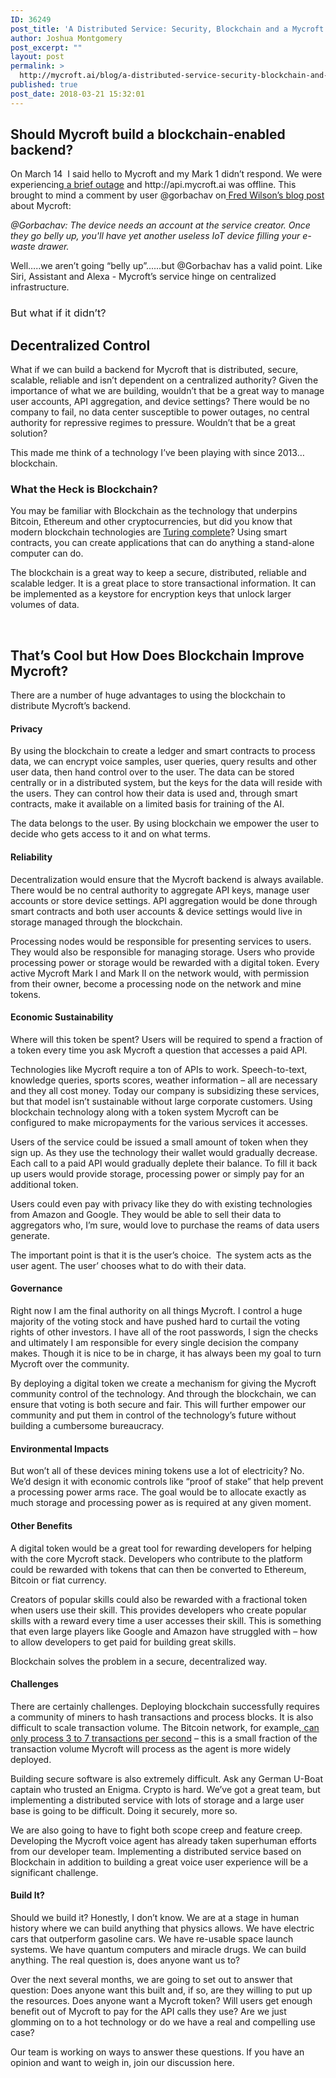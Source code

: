 ```yaml
---
ID: 36249
post_title: 'A Distributed Service: Security, Blockchain and a Mycroft Token'
author: Joshua Montgomery
post_excerpt: ""
layout: post
permalink: >
  http://mycroft.ai/blog/a-distributed-service-security-blockchain-and-a-mycroft-token/
published: true
post_date: 2018-03-21 15:32:01
---
```

<h2>Should Mycroft build a blockchain-enabled backend?</h2>
<span style="font-weight: 400;">On March 14  I said hello to Mycroft and my Mark 1 didn’t respond. We were experiencing</span><a href="https://docs.google.com/document/d/1wsuK_L3gKk9zbLnYnGBEOJIC1NxbGlhfDUVJwZnDgJA"> <span style="font-weight: 400;">a brief outage</span></a><span style="font-weight: 400;"> and </span><span style="font-weight: 400;">http://api.mycroft.ai</span><span style="font-weight: 400;"> was offline. This brought to mind a comment by user @gorbachav on</span><a href="http://avc.com/2018/02/funding-friday-an-open-source-voice-assistant/"> <span style="font-weight: 400;">Fred Wilson’s blog post</span></a><span style="font-weight: 400;"> about Mycroft:</span>

<i><span style="font-weight: 400;">@Gorbachav: The device needs an account at the service creator. Once they go belly up, you'll have yet another useless IoT device filling your e-waste drawer.</span></i>

<span style="font-weight: 400;">Well…..we aren’t going “belly up”......but @Gorbachav has a valid point. Like Siri, Assistant and Alexa - Mycroft’s service hinge on centralized infrastructure. </span>
<h3><span style="font-weight: 400;">But what if it didn’t?</span></h3>
<h2></h2>
<h2>Decentralized Control</h2>
<span style="font-weight: 400;">What if we can build a backend for Mycroft that is distributed, secure, scalable, reliable and isn’t dependent on a centralized authority? Given the importance of what we are building, wouldn’t that be a great way to manage user accounts, API aggregation, and device settings? There would be no company to fail, no data center susceptible to power outages, no central authority for repressive regimes to pressure. Wouldn’t that be a great solution?</span>

<span style="font-weight: 400;">This made me think of a technology I’ve been playing with since 2013… blockchain.</span>
<h3>What the Heck is Blockchain?</h3>
<span style="font-weight: 400;">You may be familiar with Blockchain as the technology that underpins Bitcoin, Ethereum and other cryptocurrencies, but did you know that modern blockchain technologies are </span><a href="https://en.wikipedia.org/wiki/Turing_completeness"><span style="font-weight: 400;">Turing complete</span></a><span style="font-weight: 400;">? Using smart contracts, you can create applications that can do anything a stand-alone computer can do.</span>

<span style="font-weight: 400;">The blockchain is a great way to keep a secure, distributed, reliable and scalable ledger. It is a great place to store transactional information. It can be implemented as a keystore for encryption keys that unlock larger volumes of data.</span>

&nbsp;
<h2>That’s Cool but How Does Blockchain Improve Mycroft?</h2>
<span style="font-weight: 400;">There are a number of huge advantages to using the blockchain to distribute Mycroft’s backend.</span>
<h4>Privacy</h4>
<span style="font-weight: 400;">By using the blockchain to create a ledger and smart contracts to process data, we can encrypt voice samples, user queries, query results and other user data, then hand control over to the user. The data can be stored centrally or in a distributed system, but the keys for the data will reside with the users. They can control how their data is used and, through smart contracts, make it available on a limited basis for training of the AI.</span>

<span style="font-weight: 400;">The data belongs to the user. By using blockchain we empower the user to decide who gets access to it and on what terms.</span>
<h4>Reliability</h4>
<span style="font-weight: 400;">Decentralization would ensure that the Mycroft backend is always available. There would be no central authority to aggregate API keys, manage user accounts or store device settings. API aggregation would be done through smart contracts and both user accounts &amp; device settings would live in storage managed through the blockchain.</span>

<span style="font-weight: 400;">Processing nodes would be responsible for presenting services to users. They would also be responsible for managing storage. Users who provide processing power or storage would be rewarded with a digital token. Every active Mycroft Mark I and Mark II on the network would, with permission from their owner, become a processing node on the network and mine tokens.</span>
<h4>Economic Sustainability</h4>
<span style="font-weight: 400;">Where will this token be spent? Users will be required to spend a fraction of a token every time you ask Mycroft a question that accesses a paid API.</span>

<span style="font-weight: 400;">Technologies like Mycroft require a ton of APIs to work. Speech-to-text, knowledge queries, sports scores, weather information – all are necessary and they all cost money. Today our company is subsidizing these services, but that model isn’t sustainable without large corporate customers. Using blockchain technology along with a token system Mycroft can be configured to make micropayments for the various services it accesses.</span>

<span style="font-weight: 400;">Users of the service could be issued a small amount of token when they sign up. As they use the technology their wallet would gradually decrease. Each call to a paid API would gradually deplete their balance. To fill it back up users would provide storage, processing power or simply pay for an additional token.</span>

<span style="font-weight: 400;">Users could even pay with privacy like they do with existing technologies from Amazon and Google. They would be able to sell their data to aggregators who, I’m sure, would love to purchase the reams of data users generate.</span>

<span style="font-weight: 400;">The important point is that it is the user’s choice.  The system acts as the user agent. The user’ chooses what to do with their data.</span>
<h4>Governance</h4>
<span style="font-weight: 400;">Right now I am the final authority on all things Mycroft. I control a huge majority of the voting stock and have pushed hard to curtail the voting rights of other investors. I have all of the root passwords, I sign the checks and ultimately I am responsible for every single decision the company makes. Though it is nice to be in charge, it has always been my goal to turn Mycroft over the community.</span>

<span style="font-weight: 400;">By deploying a digital token we create a mechanism for giving the Mycroft community control of the technology. And through the blockchain, we can ensure that voting is both secure and fair. This will further empower our community and put them in control of the technology’s future without building a cumbersome bureaucracy.</span>
<h4>Environmental Impacts</h4>
<span style="font-weight: 400;">But won’t all of these devices mining tokens use a lot of electricity? No. We’d design it with economic controls like “proof of stake” that help prevent a processing power arms race. The goal would be to allocate exactly as much storage and processing power as is required at any given moment.</span>
<h4>Other Benefits</h4>
<span style="font-weight: 400;">A digital token would be a great tool for rewarding developers for helping with the core Mycroft stack. Developers who contribute to the platform could be rewarded with tokens that can then be converted to Ethereum, Bitcoin or fiat currency.</span>

<span style="font-weight: 400;">Creators of popular skills could also be rewarded with a fractional token when users use their skill. This provides developers who create popular skills with a reward every time a user accesses their skill. This is something that even large players like Google and Amazon have struggled with – how to allow developers to get paid for building great skills.</span>

<span style="font-weight: 400;">Blockchain solves the problem in a secure, decentralized way.</span>
<h4>Challenges</h4>
<span style="font-weight: 400;">There are certainly challenges. Deploying blockchain successfully requires a community of miners to hash transactions and process blocks. It is also difficult to scale transaction volume. The Bitcoin network, for example,</span><a href="https://en.wikipedia.org/wiki/Bitcoin_scalability_problem"> <span style="font-weight: 400;">can only process 3 to 7 transactions per second</span></a><span style="font-weight: 400;"> – this is a small fraction of the transaction volume Mycroft will process as the agent is more widely deployed.</span>

<span style="font-weight: 400;">Building secure software is also extremely difficult. Ask any German U-Boat captain who trusted an Enigma. Crypto is hard. We’ve got a great team, but implementing a distributed service with lots of storage and a large user base is going to be difficult. Doing it securely, more so.</span>

<span style="font-weight: 400;">We are also going to have to fight both scope creep and feature creep. Developing the Mycroft voice agent has already taken superhuman efforts from our developer team. Implementing a distributed service based on Blockchain in addition to building a great voice user experience will be a significant challenge.</span>
<h4>Build It?</h4>
<span style="font-weight: 400;">Should we build it? Honestly, I don’t know. We are at a stage in human history where we can build anything that physics allows. We have electric cars that outperform gasoline cars. We have re-usable space launch systems. We have quantum computers and miracle drugs. We can build anything. The real question is, does anyone want us to?</span>

<span style="font-weight: 400;">Over the next several months, we are going to set out to answer that question: Does anyone want this built and, if so, are they willing to put up the resources. Does anyone want a Mycroft token? Will users get enough benefit out of Mycroft to pay for the API calls they use? Are we just glomming on to a hot technology or do we have a real and compelling use case?</span>

<span style="font-weight: 400;">Our team is working on ways to answer these questions. If you have an opinion and want to weigh in, join our discussion here.</span>

&nbsp;

&nbsp;

&nbsp;